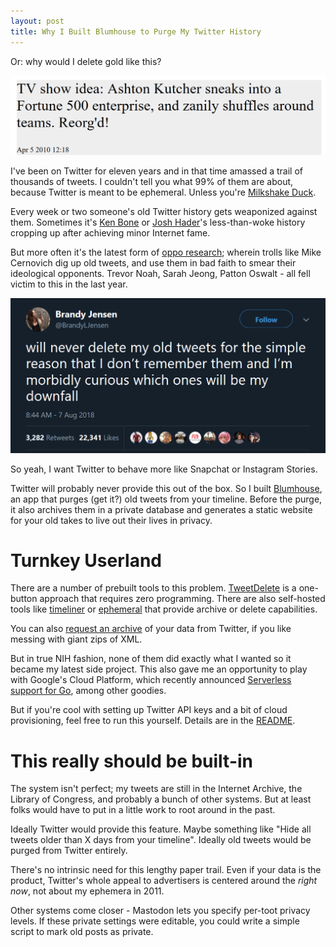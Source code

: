 ```yaml
---
layout: post
title: Why I Built Blumhouse to Purge My Twitter History
---
```


Or: why would I delete gold like this?

![bad tweets](../images/bad-tweets.png)

I've been on Twitter for eleven years and in that time amassed a trail of thousands of tweets. I couldn't tell you what 99% of them are about, because Twitter is meant to be ephemeral.
Unless you're [Milkshake Duck](https://twitter.com/pixelatedboat/status/741904787361300481).

Every week or two someone's old Twitter history gets weaponized against them. Sometimes it's [Ken Bone](https://web.archive.org/web/20180825061230/https://money.cnn.com/2016/10/14/technology/ken-bone-reddit/) or [Josh Hader](https://www.washingtonpost.com/news/the-intersect/wp/2018/07/18/josh-haders-all-star-game-controversy-shows-how-online-ghosts-will-haunt-us-forever/?utm_term=.4855f2e8eaa1)'s less-than-woke history cropping up after achieving minor Internet fame.

But more often it's the latest form of [oppo research](https://www.washingtonpost.com/news/the-intersect/wp/2018/07/30/theres-no-good-reason-to-keep-old-tweets-online-heres-how-to-delete-them/?utm_term=.6da146165ecb); wherein trolls like Mike Cernovich dig up old tweets, and use them in bad faith to smear their ideological opponents. Trevor Noah, Sarah Jeong, Patton Oswalt - all fell victim to this in the last year.

![old tweets](../images/old-tweets.png)

So yeah, I want Twitter to behave more like Snapchat or Instagram Stories.

Twitter will probably never provide this out of the box. So I built [Blumhouse](https://github.com/mattdsteele/blumhouse), an app that purges (get it?) old tweets from your timeline. Before the purge, it also archives them in a private database and generates a static website for your old takes to live out their lives in privacy.

# Turnkey Userland

There are a number of prebuilt tools to this problem. [TweetDelete](https://tweetdelete.net/) is a one-button approach that requires zero programming.
There are also self-hosted tools like [timeliner](https://github.com/mholt/timeliner) or [ephemeral](https://github.com/victoriadotdev/ephemeral) that provide archive or delete capabilities.

You can also [request an archive](https://web.archive.org/web/20190320025155/https://twitter.com/settings/your_twitter_data) of your data from Twitter, if you like messing with giant zips of XML.

But in true NIH fashion, none of them did exactly what I wanted so it became my latest side project. This also gave me an opportunity to play with Google's Cloud Platform, which recently announced [Serverless support for Go](https://cloud.google.com/blog/products/application-development/cloud-functions-go-1-11-is-now-a-supported-language), among other goodies.

But if you're cool with setting up Twitter API keys and a bit of cloud provisioning, feel free to run this yourself. Details are in the [README](https://github.com/mattdsteele/blumhouse#if-you-do-want-to-run-this-on-your-account).

# This really should be built-in

The system isn't perfect; my tweets are still in the Internet Archive, the Library of Congress, and probably a bunch of other systems. But at least folks would have to put in a little work to root around in the past.

Ideally Twitter would provide this feature. Maybe something like "Hide all tweets older than X days from your timeline". Ideally old tweets would be purged from Twitter entirely.

There's no intrinsic need for this lengthy paper trail. Even if your data is the product, Twitter's whole appeal to advertisers is centered around the _right now_, not about my ephemera in 2011.

Other systems come closer - Mastodon lets you specify per-toot privacy levels. If these private settings were editable, you could write a simple script to mark old posts as private.
